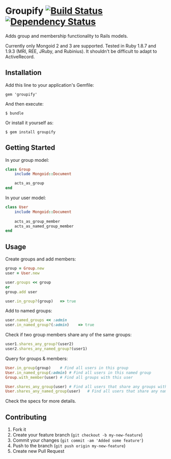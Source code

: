 # Groupify [![Build Status](https://secure.travis-ci.org/dwbutler/groupify.png)](http://travis-ci.org/dwbutler/groupify) [![Dependency Status](https://gemnasium.com/dwbutler/groupify.png)](https://gemnasium.com/dwbutler/groupify)
Adds group and membership functionality to Rails models.

Currently only Mongoid 2 and 3 are supported. Tested in Ruby 1.8.7 and 1.9.3 (MRI, REE, JRuby, and Rubinius).
It shouldn't be difficult to adapt to ActiveRecord.

## Installation

Add this line to your application's Gemfile:

    gem 'groupify'

And then execute:

    $ bundle

Or install it yourself as:

    $ gem install groupify

## Getting Started
In your group model:

```ruby
class Group
	include Mongoid::Document

	acts_as_group
end
```

In your user model:

```ruby
class User
	include Mongoid::Document
	
	acts_as_group_member
	acts_as_named_group_member
end
```

## Usage

Create groups and add members:

```ruby
group = Group.new
user = User.new

user.groups << group
or
group.add user

user.in_group?(group)	=> true
```

Add to named groups:

```ruby
user.named_groups << :admin
user.in_named_group?(:admin)	=> true
```

Check if two group members share any of the same groups:

```ruby
user1.shares_any_group?(user2)
user2.shares_any_named_group?(user1)
```

Query for groups & members:

```ruby
User.in_group(group)	# Find all users in this group
User.in_named_group(:admin)	# Find all users in this named group
Group.with_member(user)	# Find all groups with this user

User.shares_any_group(user)	# Find all users that share any groups with this user
User.shares_any_named_group(user)	# Find all users that share any named groups with this user
```

Check the specs for more details.

## Contributing

1. Fork it
2. Create your feature branch (`git checkout -b my-new-feature`)
3. Commit your changes (`git commit -am 'Added some feature'`)
4. Push to the branch (`git push origin my-new-feature`)
5. Create new Pull Request
